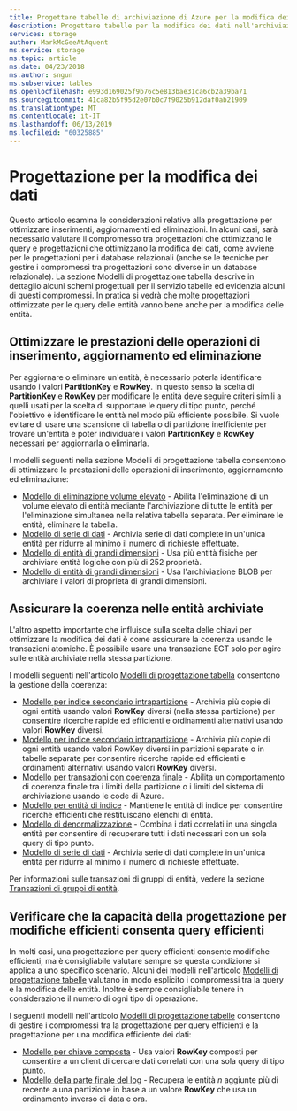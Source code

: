 ```yaml
---
title: Progettare tabelle di archiviazione di Azure per la modifica dei dati | Microsoft Docs
description: Progettare tabelle per la modifica dei dati nell'archiviazione tabelle di Azure.
services: storage
author: MarkMcGeeAtAquent
ms.service: storage
ms.topic: article
ms.date: 04/23/2018
ms.author: sngun
ms.subservice: tables
ms.openlocfilehash: e993d169025f9b76c5e813bae31ca6cb2a39ba71
ms.sourcegitcommit: 41ca82b5f95d2e07b0c7f9025b912daf0ab21909
ms.translationtype: MT
ms.contentlocale: it-IT
ms.lasthandoff: 06/13/2019
ms.locfileid: "60325885"
---
```

# <a name="design-for-data-modification"></a>Progettazione per la modifica dei dati
Questo articolo esamina le considerazioni relative alla progettazione per ottimizzare inserimenti, aggiornamenti ed eliminazioni. In alcuni casi, sarà necessario valutare il compromesso tra progettazioni che ottimizzano le query e progettazioni che ottimizzano la modifica dei dati, come avviene per le progettazioni per i database relazionali (anche se le tecniche per gestire i compromessi tra progettazioni sono diverse in un database relazionale). La sezione Modelli di progettazione tabella descrive in dettaglio alcuni schemi progettuali per il servizio tabelle ed evidenzia alcuni di questi compromessi. In pratica si vedrà che molte progettazioni ottimizzate per le query delle entità vanno bene anche per la modifica delle entità.  

## <a name="optimize-the-performance-of-insert-update-and-delete-operations"></a>Ottimizzare le prestazioni delle operazioni di inserimento, aggiornamento ed eliminazione
Per aggiornare o eliminare un'entità, è necessario poterla identificare usando i valori **PartitionKey** e **RowKey**. In questo senso la scelta di **PartitionKey** e **RowKey** per modificare le entità deve seguire criteri simili a quelli usati per la scelta di supportare le query di tipo punto, perché l'obiettivo è identificare le entità nel modo più efficiente possibile. Si vuole evitare di usare una scansione di tabella o di partizione inefficiente per trovare un'entità e poter individuare i valori **PartitionKey** e **RowKey** necessari per aggiornarla o eliminarla.  

I modelli seguenti nella sezione Modelli di progettazione tabella consentono di ottimizzare le prestazioni delle operazioni di inserimento, aggiornamento ed eliminazione:  

* [Modello di eliminazione volume elevato](table-storage-design-patterns.md#high-volume-delete-pattern) - Abilita l'eliminazione di un volume elevato di entità mediante l'archiviazione di tutte le entità per l'eliminazione simultanea nella relativa tabella separata. Per eliminare le entità, eliminare la tabella.  
* [Modello di serie di dati](table-storage-design-patterns.md#data-series-pattern) - Archivia serie di dati complete in un'unica entità per ridurre al minimo il numero di richieste effettuate.  
* [Modello di entità di grandi dimensioni](table-storage-design-patterns.md#wide-entities-pattern) - Usa più entità fisiche per archiviare entità logiche con più di 252 proprietà.  
* [Modello di entità di grandi dimensioni](table-storage-design-patterns.md#large-entities-pattern) - Usa l'archiviazione BLOB per archiviare i valori di proprietà di grandi dimensioni.  

## <a name="ensure-consistency-in-your-stored-entities"></a>Assicurare la coerenza nelle entità archiviate
L'altro aspetto importante che influisce sulla scelta delle chiavi per ottimizzare la modifica dei dati è come assicurare la coerenza usando le transazioni atomiche. È possibile usare una transazione EGT solo per agire sulle entità archiviate nella stessa partizione.  

I modelli seguenti nell'articolo [Modelli di progettazione tabella](table-storage-design-patterns.md) consentono la gestione della coerenza:  

* [Modello per indice secondario intrapartizione](table-storage-design-patterns.md#intra-partition-secondary-index-pattern) - Archivia più copie di ogni entità usando valori **RowKey** diversi (nella stessa partizione) per consentire ricerche rapide ed efficienti e ordinamenti alternativi usando valori **RowKey** diversi.  
* [Modello per indice secondario intrapartizione](table-storage-design-patterns.md#inter-partition-secondary-index-pattern) - Archivia più copie di ogni entità usando valori RowKey diversi in partizioni separate o in tabelle separate per consentire ricerche rapide ed efficienti e ordinamenti alternativi usando valori **RowKey** diversi.  
* [Modello per transazioni con coerenza finale](table-storage-design-patterns.md#eventually-consistent-transactions-pattern) - Abilita un comportamento di coerenza finale tra i limiti della partizione o i limiti del sistema di archiviazione usando le code di Azure.
* [Modello per entità di indice](table-storage-design-patterns.md#index-entities-pattern) - Mantiene le entità di indice per consentire ricerche efficienti che restituiscano elenchi di entità.  
* [Modello di denormalizzazione](table-storage-design-patterns.md#denormalization-pattern) - Combina i dati correlati in una singola entità per consentire di recuperare tutti i dati necessari con un sola query di tipo punto.  
* [Modello di serie di dati](table-storage-design-patterns.md#data-series-pattern) - Archivia serie di dati complete in un'unica entità per ridurre al minimo il numero di richieste effettuate.  

Per informazioni sulle transazioni di gruppi di entità, vedere la sezione [Transazioni di gruppi di entità](table-storage-design.md#entity-group-transactions).  

## <a name="ensure-your-design-for-efficient-modifications-facilitates-efficient-queries"></a>Verificare che la capacità della progettazione per modifiche efficienti consenta query efficienti
In molti casi, una progettazione per query efficienti consente modifiche efficienti, ma è consigliabile valutare sempre se questa condizione si applica a uno specifico scenario. Alcuni dei modelli nell'articolo [Modelli di progettazione tabelle](table-storage-design-patterns.md) valutano in modo esplicito i compromessi tra la query e la modifica delle entità. Inoltre è sempre consigliabile tenere in considerazione il numero di ogni tipo di operazione.  

I seguenti modelli nell'articolo [Modelli di progettazione tabelle](table-storage-design-patterns.md) consentono di gestire i compromessi tra la progettazione per query efficienti e la progettazione per una modifica efficiente dei dati:  

* [Modello per chiave composta](table-storage-design-patterns.md#compound-key-pattern) - Usa valori **RowKey** composti per consentire a un client di cercare dati correlati con una sola query di tipo punto.  
* [Modello della parte finale del log](table-storage-design-patterns.md#log-tail-pattern) - Recupera le entità *n* aggiunte più di recente a una partizione in base a un valore **RowKey** che usa un ordinamento inverso di data e ora.  
